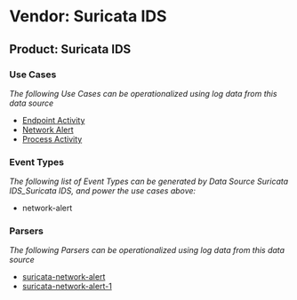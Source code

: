 Vendor: Suricata IDS
====================
Product: Suricata IDS
---------------------

### Use Cases

_The following Use Cases can be operationalized using log data from this data source_

* [Endpoint Activity](usecase_endpoint_activity.md)
* [Network Alert](usecase_network_alert.md)
* [Process Activity](usecase_process_activity.md)


### Event Types

_The following list of Event Types can be generated by Data Source Suricata IDS_Suricata IDS, and power the use cases above:_

- network-alert


### Parsers

_The following Parsers can be operationalized using log data from this data source_

* [suricata-network-alert](parserContent_suricata-network-alert.md)
* [suricata-network-alert-1](parserContent_suricata-network-alert-1.md)
